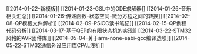 [[2014-01-22-新模板]]
[[2014-01-23-GSL中的ODE求解器]]
[[2014-01-26-音乐相关汇总]]
[[2014-01-26-传递函数-状态空间-微分方程之间的转换]]
[[2014-02-08-QP模板文件解析]]
[[2014-02-09-PSiCC读书笔记]]
[[2014-02-15-QP例程代码分析]]
[[2014-03-17-基于QEP的有限状态机的实现]]
[[2014-03-22-STM32风格的AVR固件库]]
[[2014-05-04-关于arm-none-eabi-gcc编译选项]]
[[2014-05-22-STM32通信外设应用库CPAL浅析]]
